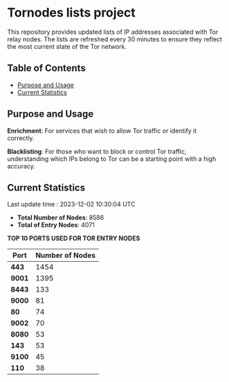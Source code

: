 # Tornodes lists project

This repository provides updated lists of IP addresses associated with Tor relay nodes. The lists are refreshed every 30 minutes to ensure they reflect the most current state of the Tor network.

## Table of Contents

- [Purpose and Usage](#purpose-and-usage)
- [Current Statistics](#current-statistics)


## Purpose and Usage

**Enrichment**: For services that wish to allow Tor traffic or identify it correctly.

**Blacklisting**: For those who want to block or control Tor traffic, understanding which IPs belong to Tor can be a starting point with a high accuracy.

## Current Statistics

Last update time : 2023-12-02 10:30:04 UTC

- **Total Number of Nodes**: 8586
- **Total of Entry Nodes**: 4071

**TOP 10 PORTS USED FOR TOR ENTRY NODES**

| **Port** | **Number of Nodes** |
|------|-----------------|
| **443**   | 1454  |
| **9001**   | 1395  |
| **8443**   | 133  |
| **9000**   | 81  |
| **80**   | 74  |
| **9002**   | 70  |
| **8080**   | 53  |
| **143**   | 53  |
| **9100**   | 45  |
| **110**   | 38  |

